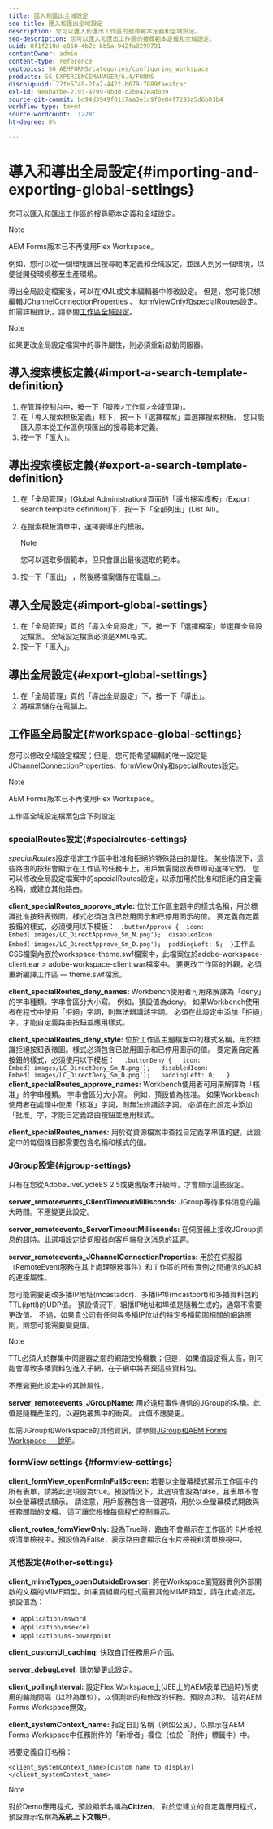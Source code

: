 ```yaml
---
title: 匯入和匯出全域設定
seo-title: 匯入和匯出全域設定
description: 您可以匯入和匯出工作區的搜尋範本定義和全域設定。
seo-description: 您可以匯入和匯出工作區的搜尋範本定義和全域設定。
uuid: 8f1f210d-e850-4b2c-bb5a-942fa8299791
contentOwner: admin
content-type: reference
geptopics: SG_AEMFORMS/categories/configuring_workspace
products: SG_EXPERIENCEMANAGER/6.4/FORMS
discoiquuid: 72fe5749-2fa2-442f-b679-7889faeafcac
exl-id: 9eabafbe-2193-4799-9bdd-c2be42ead0b9
source-git-commit: bd94d3949f0117aa3e1c9f0e84f7293a5d6b03b4
workflow-type: tm+mt
source-wordcount: '1228'
ht-degree: 0%

---
```


# 導入和導出全局設定{#importing-and-exporting-global-settings}

您可以匯入和匯出工作區的搜尋範本定義和全域設定。

>[!NOTE]
>
>AEM Forms版本已不再使用Flex Workspace。

例如，您可以從一個環境匯出搜尋範本定義和全域設定，並匯入到另一個環境，以便從開發環境移至生產環境。

導出全局設定檔案後，可以在XML或文本編輯器中修改設定。 但是，您可能只想編輯JChannelConnectionProperties 、 formViewOnly和specialRoutes設定。 如需詳細資訊，請參閱[工作區全域設定](importing-exporting-global-settings.md#workspace-global-settings)。

>[!NOTE]
>
>如果更改全局設定檔案中的事件屬性，則必須重新啟動伺服器。

## 導入搜索模板定義{#import-a-search-template-definition}

1. 在管理控制台中，按一下「服務>工作區>全域管理」。
1. 在「導入搜索模板定義」框下，按一下「選擇檔案」並選擇搜索模板。 您只能匯入原本從工作區例項匯出的搜尋範本定義。
1. 按一下「匯入」。

## 導出搜索模板定義{#export-a-search-template-definition}

1. 在「全局管理」(Global Administration)頁面的「導出搜索模板」(Export search template definition)下，按一下「全部列出」(List All)。
1. 在搜索模板清單中，選擇要導出的模板。

   >[!NOTE]
   >
   >您可以選取多個範本，但只會匯出最後選取的範本。

1. 按一下「匯出」 ，然後將檔案儲存在電腦上。

## 導入全局設定{#import-global-settings}

1. 在「全局管理」頁的「導入全局設定」下，按一下「選擇檔案」並選擇全局設定檔案。 全域設定檔案必須是XML格式。
1. 按一下「匯入」。

## 導出全局設定{#export-global-settings}

1. 在「全局管理」頁的「導出全局設定」下，按一下「導出」。
1. 將檔案儲存在電腦上。

## 工作區全局設定{#workspace-global-settings}

您可以修改全域設定檔案；但是，您可能希望編輯的唯一設定是JChannelConnectionProperties、formViewOnly和specialRoutes設定。

>[!NOTE]
>
>AEM Forms版本已不再使用Flex Workspace。

工作區全域設定檔案包含下列設定：

### specialRoutes設定{#specialroutes-settings}

*specialRoutes*&#x200B;設定指定工作區中批准和拒絕的特殊路由的屬性。 某些情況下，這些路由的按鈕會顯示在工作區的任務卡上，用戶無需開啟表單即可選擇它們。 您可以修改全局設定檔案中的specialRoutes設定，以添加用於批准和拒絕的自定義名稱，或建立其他路由。

**client_specialRoutes_approve_style:** 位於工作區主題中的樣式名稱，用於標識批准按鈕表徵圖。樣式必須包含已啟用圖示和已停用圖示的值。 要定義自定義按鈕的樣式，必須使用以下模板：
` .buttonApprove {  icon: Embed('images/LC_DirectApprove_Sm_N.png');  disabledIcon: Embed('images/LC_DirectApprove_Sm_D.png');  paddingLeft: 5;  }`工作區CSS檔案內嵌於workspace-theme.swf檔案中，此檔案位於adobe-workspace-client.ear > adobe-workspace-client.war檔案中。 要更改工作區的外觀，必須重新編譯工作區 — theme.swf檔案。

**client_specialRoutes_deny_names:** Workbench使用者可用來解譯為「deny」的字串種類。字串會區分大小寫。 例如，預設值為deny。 如果Workbench使用者在程式中使用「拒絕」字詞，則無法辨識該字詞。 必須在此設定中添加「拒絕」字，才能自定義路由按鈕並應用樣式。

**client_specialRoutes_deny_style:** 位於工作區主題檔案中的樣式名稱，用於標識拒絕按鈕表徵圖。樣式必須包含已啟用圖示和已停用圖示的值。 要定義自定義按鈕的樣式，必須使用以下模板：
`  .buttonDeny {   icon: Embed('images/LC_DirectDeny_Sm_N.png');   disabledIcon: Embed('images/LC_DirectDeny_Sm_D.png');   paddingLeft: 0;   }` **client_specialRoutes_approve_names:** Workbench使用者可用來解譯為「核准」的字串種類。 字串會區分大小寫。 例如，預設值為核准。 如果Workbench使用者在處理中使用「核准」字詞，則無法辨識該字詞。 必須在此設定中添加「批准」字，才能自定義路由按鈕並應用樣式。

**client_specialRoutes_names:** 用於從資源檔案中查找自定義字串值的鍵。此設定中的每個條目都需要包含名稱和樣式的值。

### JGroup設定{#jgroup-settings}

只有在您從AdobeLiveCycleES 2.5或更舊版本升級時，才會顯示這些設定。

**server_remoteevents_ClientTimeoutMillisconds:** JGroup等待事件消息的最大時間。不應變更此設定。

**server_remoteevents_ServerTimeoutMillisconds:** 在伺服器上接收JGroup消息的超時。此選項設定從伺服器向客戶端發送消息的延遲。

**server_remoteevents_JChannelConnectionProperties:** 用於在伺服器（RemoteEvent服務在其上處理服務事件）和工作區的所有實例之間通信的JG組的連接屬性。

您可能需要更改多播IP地址(mcastaddr)、多播IP埠(mcastport)和多播資料包的TTL(ipttl)的UDP值。 預設情況下，組播IP地址和埠值是隨機生成的，通常不需要更改值。 不過，如果貴公司有任何與多播IP位址的特定多播範圍相關的網路原則，則您可能需要變更值。

>[!NOTE]
>
>TTL必須大於群集中伺服器之間的網路交換機數；但是，如果值設定得太高，則可能會導致多播資料包進入子網，在子網中將丟棄這些資料包。

不應變更此設定中的其餘屬性。

**server_remoteevents_JGroupName:** 用於遠程事件通信的JGroup的名稱。此值是隨機產生的，以避免叢集中的衝突。 此值不應變更。

如需JGroup和Workspace的其他資訊，請參閱[JGroup和AEM Forms Workspace — 說明](https://blogs.adobe.com/livecycle/2011/03/jgroups-and-livecycle-workspace-explained.html)。

### formView settings {#formview-settings}

**client_formView_openFormInFullScreen:** 若要以全螢幕模式顯示工作區中的所有表單，請將此選項設為true。預設情況下，此選項會設為false，且表單不會以全螢幕模式顯示。 請注意，用戶服務包含一個選項，用於以全螢幕模式開啟與任務關聯的文檔。 這可讓您根據每個程式控制顯示。

**client_routes_formViewOnly:** 設為True時，路由不會顯示在工作區的卡片檢視或清單檢視中。預設值為False，表示路由會顯示在卡片檢視和清單檢視中。

### 其他設定{#other-settings}

**client_mimeTypes_openOutsideBrowser:** 將在Workspace瀏覽器實例外部開啟的文檔的MIME類型。如果貴組織的程式需要其他MIME類型，請在此處指定。 預設值為：

* `application/msword`
* `application/msexcel`
* `application/ms-powerpoint`

**client_customUI_caching:** 快取自訂任務用戶介面。

**server_debugLevel:** 請勿變更此設定。

**client_pollingInterval:** 設定Flex Workspace上(JEE上的AEM表單已過時)所使用的輪詢間隔（以秒為單位），以偵測新的和修改的任務。預設為3秒。 這對AEM Forms Workspace無效。

**client_systemContext_name:** 指定自訂名稱（例如公民），以顯示在AEM Forms Workspace中任務附件的「新增者」欄位（位於「附件」標籤中）中。

若要定義自訂名稱：

`<client_systemContext_name>[custom name to display]</client_systemContext_name>`

>[!NOTE]
>
>對於Demo應用程式，預設顯示名稱為&#x200B;**Citizen**。 對於您建立的自定義應用程式，預設顯示名稱為&#x200B;**系統上下文帳戶**。
